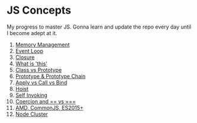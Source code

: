 JS Concepts
====
My progress to master JS. Gonna learn and update the repo every day until I become adept at it.

1. [Memory Management](/memory-profile-on-web/)
1. [Event Loop](/event-loop/readme.md)
1. [Closure](/closure/)
1. [What is 'this'](/this/)
1. [Class vs Prototype](/class-vs-prototype/)
1. [Prototype & Prototype Chain](/prototype/)
1. [Apply vs Call vs Bind](/apply_call_bind/)
1. [Hoist](/hoist/)
1. [Self Invoking](/self-invoking/)
1. [Coercion and == vs ===](/equal/)
1. [AMD, CommonJS, ES2015+](/amd-vs-common-es/readme.md)
1. [Node Cluster](/node-cluster/)